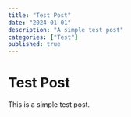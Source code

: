 ```yaml
---
title: "Test Post"
date: "2024-01-01"
description: "A simple test post"
categories: ["Test"]
published: true
---
```


# Test Post

This is a simple test post.